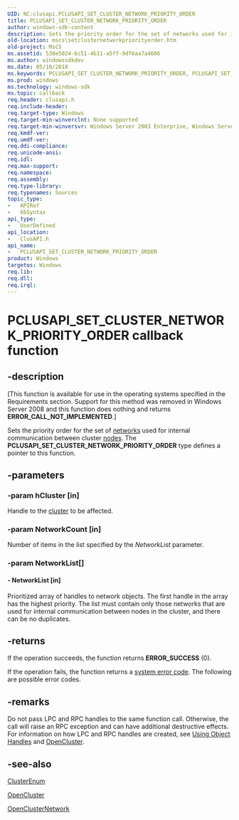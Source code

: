 ```yaml
---
UID: NC:clusapi.PCLUSAPI_SET_CLUSTER_NETWORK_PRIORITY_ORDER
title: PCLUSAPI_SET_CLUSTER_NETWORK_PRIORITY_ORDER
author: windows-sdk-content
description: Sets the priority order for the set of networks used for internal communication between cluster nodes.
old-location: mscs\setclusternetworkpriorityorder.htm
old-project: MsCS
ms.assetid: 538e5024-6c51-4b11-a5ff-9df6aa7a4606
ms.author: windowssdkdev
ms.date: 05/10/2018
ms.keywords: PCLUSAPI_SET_CLUSTER_NETWORK_PRIORITY_ORDER, PCLUSAPI_SET_CLUSTER_NETWORK_PRIORITY_ORDER callback, PCLUSAPI_SET_CLUSTER_NETWORK_PRIORITY_ORDER callback function [Failover Cluster], _wolf_setclusternetworkpriorityorder, clusapi/PCLUSAPI_SET_CLUSTER_NETWORK_PRIORITY_ORDER, mscs.setclusternetworkpriorityorder
ms.prod: windows
ms.technology: windows-sdk
ms.topic: callback
req.header: clusapi.h
req.include-header: 
req.target-type: Windows
req.target-min-winverclnt: None supported
req.target-min-winversvr: Windows Server 2003 Enterprise, Windows Server 2003 Datacenter
req.kmdf-ver: 
req.umdf-ver: 
req.ddi-compliance: 
req.unicode-ansi: 
req.idl: 
req.max-support: 
req.namespace: 
req.assembly: 
req.type-library: 
req.typenames: Sources
topic_type:
-	APIRef
-	kbSyntax
api_type:
-	UserDefined
api_location:
-	ClusAPI.h
api_name:
-	PCLUSAPI_SET_CLUSTER_NETWORK_PRIORITY_ORDER
product: Windows
targetos: Windows
req.lib: 
req.dll: 
req.irql: 
---
```


# PCLUSAPI_SET_CLUSTER_NETWORK_PRIORITY_ORDER callback function


## -description


<p class="CCE_Message">[This function is available for use in the operating systems specified in the Requirements 
    section. Support for this method was removed in Windows Server 2008 and this function does nothing and returns 
    <b>ERROR_CALL_NOT_IMPLEMENTED</b>.]

Sets the priority order for the set of <a href="https://msdn.microsoft.com/57d16e1f-e774-4ffb-b26b-7e72d6d589aa">networks</a> used for 
    internal communication between cluster <a href="https://msdn.microsoft.com/4381e378-7bf2-4dbc-b56e-3fed33193d32">nodes</a>. The <b>PCLUSAPI_SET_CLUSTER_NETWORK_PRIORITY_ORDER</b> type defines a pointer to this function.


## -parameters




### -param hCluster [in]

Handle to the <a href="https://msdn.microsoft.com/library/windows/hardware/dn922625">cluster</a> to be affected.


### -param NetworkCount [in]

Number of items in the list specified by the <i>NetworkList</i> parameter.


### -param NetworkList[]








#### - NetworkList [in]

Prioritized array of handles to network objects. The first handle in the array has the highest priority. The 
       list must contain only those networks that are used for internal communication between nodes in the cluster, 
       and there can be no duplicates.


## -returns



If the operation succeeds, the function returns <b>ERROR_SUCCESS</b> (0).

If the operation fails, the function returns a 
       <a href="https://msdn.microsoft.com/4a3a8feb-a05f-4614-8f04-1f507da7e5b7">system error code</a>. The following are possible error 
       codes.




## -remarks



Do not pass LPC and RPC handles to the same function call. Otherwise, the call will raise an RPC exception and 
     can have additional destructive effects. For information on how LPC and RPC handles are created, see 
     <a href="https://msdn.microsoft.com/709effda-5ff1-439e-805a-9169ca63c182">Using Object Handles</a> and 
     <a href="https://msdn.microsoft.com/b2ee2575-cc1e-4696-8e95-9798fb556c58">OpenCluster</a>.




## -see-also




<a href="https://msdn.microsoft.com/a7511ac6-04cb-407b-90aa-3382c5160cb6">ClusterEnum</a>



<a href="https://msdn.microsoft.com/b2ee2575-cc1e-4696-8e95-9798fb556c58">OpenCluster</a>



<a href="https://msdn.microsoft.com/a888ca91-e56f-42bc-81c5-9235c6fd5172">OpenClusterNetwork</a>
 

 

